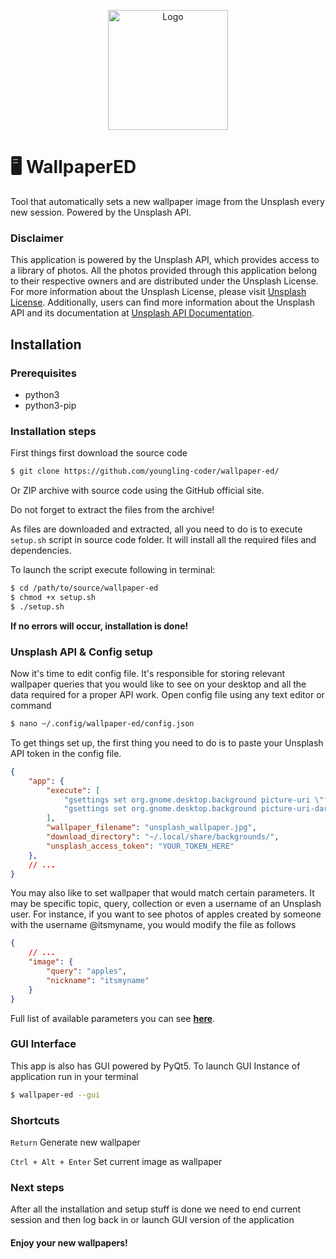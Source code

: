 <p align="center">
  <img width=192 src="https://github.com/youngling-coder/wallpaper-ed/assets/142408709/6963a240-f955-446d-804e-7d5e8f206c17" alt="Logo"/>
</p>

# 🖥️ WallpaperED

Tool that automatically sets a new wallpaper image from the Unsplash every new session. Powered by the Unsplash API.

### Disclaimer

This application is powered by the Unsplash API, which provides access to a library of photos. All the photos provided through this application belong to their respective owners and are distributed under the Unsplash License. For more information about the Unsplash License, please visit [Unsplash License](https://unsplash.com/license
). Additionally, users can find more information about the Unsplash API and its documentation at [Unsplash API Documentation](https://unsplash.com/documentation
).

## Installation

### Prerequisites
- python3
- python3-pip

### Installation steps

First things first download the source code

```sh
$ git clone https://github.com/youngling-coder/wallpaper-ed/
```

Or ZIP archive with source code using the GitHub official site.

Do not forget to extract the files from the archive!

As files are downloaded and extracted, all you need to do is to execute ```setup.sh``` script in source code folder. It will install all the required files and dependencies.

To launch the script execute following in terminal:

```sh
$ cd /path/to/source/wallpaper-ed
$ chmod +x setup.sh
$ ./setup.sh
```

**If no errors will occur, installation is done!**

### Unsplash API & Config setup
Now it's time to edit config file. It's responsible for storing relevant wallpaper queries that you would like to see on your desktop and all the data required for a proper API work. Open config file using any text editor or command

```sh
$ nano ~/.config/wallpaper-ed/config.json
```
To get things set up, the first thing you need to do is to paste your Unsplash API token in the config file.

```json
{
    "app": {
        "execute": [
            "gsettings set org.gnome.desktop.background picture-uri \"file://%PATH%\"",
            "gsettings set org.gnome.desktop.background picture-uri-dark \"file://%PATH%\""
        ],
        "wallpaper_filename": "unsplash_wallpaper.jpg",
        "download_directory": "~/.local/share/backgrounds/",
        "unsplash_access_token": "YOUR_TOKEN_HERE"
    },
    // ...
}
```

You may also like to set wallpaper that would match certain parameters. It may be specific topic, query, collection or even a username of an Unsplash user. For instance, if you want to see photos of apples created by someone with the username @itsmyname, you would modify the file as follows

```json
{
    // ...
    "image": {
        "query": "apples",
        "nickname": "itsmyname"
    }
}
```

Full list of available parameters you can see **[here](https://unsplash.com/documentation#get-a-random-photo)**.

### GUI Interface

This app is also has GUI powered by PyQt5. To launch GUI Instance of application run in your terminal

```sh
$ wallpaper-ed --gui
```

### Shortcuts

`Return` Generate new wallpaper

`Ctrl + Alt + Enter` Set current image as wallpaper

### Next steps

After all the installation and setup stuff is done we need to end current session and then log back in or launch GUI version of the application

#### Enjoy your new wallpapers!
